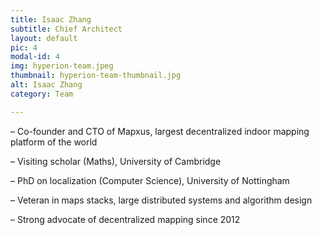 ```yaml
---
title: Isaac Zhang
subtitle: Chief Architect
layout: default
pic: 4
modal-id: 4
img: hyperion-team.jpeg
thumbnail: hyperion-team-thumbnail.jpg
alt: Isaac Zhang
category: Team

---
```

– Co-founder and CTO of Mapxus, largest decentralized indoor mapping platform of the world

– Visiting scholar (Maths), University of Cambridge

– PhD on localization (Computer Science), University of Nottingham

– Veteran in maps stacks, large distributed systems and algorithm design

– Strong advocate of decentralized mapping since 2012